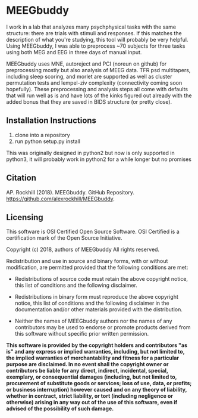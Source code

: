 # MEEGbuddy

I work in a lab that analyzes many psychphysical tasks with the same structure: there are trials with stimuli and responses. If this matches the description of what you're studying, this tool will probably be very helpful. Using MEEGbuddy, I was able to preprocess ~70 subjects for three tasks using both MEG and EEG in three days of manual input.

MEEGbuddy uses MNE, autoreject and PCI (noreun on github) for preprocessing mostly but also analysis of MEEG data. TFR psd multitapers, including sleep scoring, and morlet are supported as well as cluster permutation tests and lempel-ziv complexity (connectivity coming soon hopefully). These preprocessing and analysis steps all come with defaults that will run well as is and have lots of the kinks figured out already with the added bonus that they are saved in BIDS structure (or pretty close).

## Installation Instructions
1. clone into a repository
2. run python setup.py install

This was originally designed in python2 but now is only supported in python3, it will probably work in python2 for a while longer but no promises

## Citation 
AP. Rockhill (2018). MEEGbuddy. GitHub Repository. https://github.com/alexrockhill/MEEGbuddy.

## Licensing
This software is OSI Certified Open Source Software.
OSI Certified is a certification mark of the Open Source Initiative.

Copyright (c) 2018, authors of MEEGbuddy
All rights reserved.

Redistribution and use in source and binary forms, with or without
modification, are permitted provided that the following conditions are met:

* Redistributions of source code must retain the above copyright notice,
  this list of conditions and the following disclaimer.

* Redistributions in binary form must reproduce the above copyright notice,
  this list of conditions and the following disclaimer in the documentation
  and/or other materials provided with the distribution.

* Neither the names of MEEGbuddy authors nor the names of any
  contributors may be used to endorse or promote products derived from
  this software without specific prior written permission.

**This software is provided by the copyright holders and contributors
"as is" and any express or implied warranties, including, but not
limited to, the implied warranties of merchantability and fitness for
a particular purpose are disclaimed. In no event shall the copyright
owner or contributors be liable for any direct, indirect, incidental,
special, exemplary, or consequential damages (including, but not
limited to, procurement of substitute goods or services; loss of use,
data, or profits; or business interruption) however caused and on any
theory of liability, whether in contract, strict liability, or tort
(including negligence or otherwise) arising in any way out of the use
of this software, even if advised of the possibility of such
damage.**
